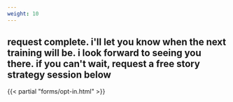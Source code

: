 ```yaml
---
weight: 10
---
```


## request complete. i'll let you know when the next training will be. i look forward to seeing you there. if you can't wait, request a free story strategy session below

{{< partial "forms/opt-in.html" >}}
